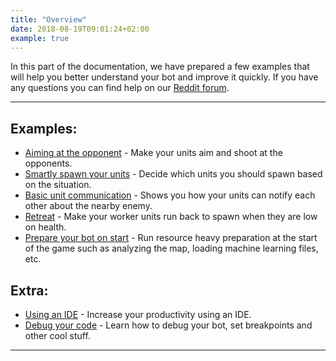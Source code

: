 ```yaml
---
title: "Overview"
date: 2018-08-19T09:01:24+02:00
example: true
---
```


In this part of the documentation, we have prepared a few examples that will help you better understand your bot and improve it quickly. 
If you have any questions you can find help on our <a href="https://www.reddit.com/r/liagame/" target="_blank">Reddit forum</a>.

---

## Examples:

* [Aiming at the opponent](/examples/aiming-at-the-opponent/) - Make your units aim and shoot at the opponents.
* [Smartly spawn your units](/examples/smartly-spawn-your-units/) - Decide which units you should spawn based on the situation.
* [Basic unit communication](/examples/basic-unit-communication/) - Shows you how your units can notify each other about the nearby enemy.
* [Retreat](/examples/retreat/) - Make your worker units run back to spawn when they are low on health.
* [Prepare your bot on start](/examples/prepare-your-bot-on-start/) - Run resource heavy preparation at the start of the game such as analyzing the map, loading machine learning files, etc.

## Extra:
* [Using an IDE](/examples/using-ide/) - Increase your productivity using an IDE.
* [Debug your code](/examples/debugging-your-code/) - Learn how to debug your bot, set breakpoints and other cool stuff.


---

